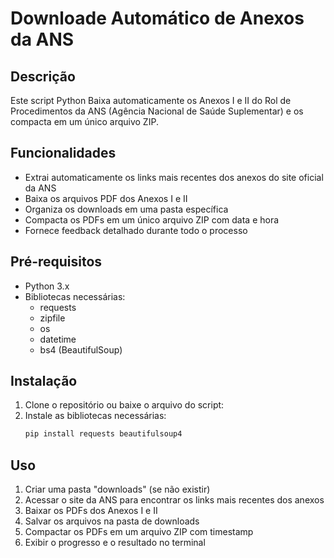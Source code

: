 # Downloade Automático de Anexos da ANS 

## Descrição

Este script Python Baixa automaticamente os Anexos I e II do Rol de Procedimentos da ANS (Agência Nacional de Saúde Suplementar) e os compacta em um único arquivo ZIP.

## Funcionalidades

- Extrai automaticamente os links mais recentes dos anexos do site oficial da ANS
- Baixa os arquivos PDF dos Anexos I e II
- Organiza os downloads em uma pasta específica
- Compacta os PDFs em um único arquivo ZIP com data e hora
- Fornece feedback detalhado durante todo o processo

## Pré-requisitos

- Python 3.x
- Bibliotecas necessárias:
  - requests
  - zipfile
  - os
  - datetime
  - bs4 (BeautifulSoup)

## Instalação

1. Clone o repositório ou baixe o arquivo do script:
2. Instale as bibliotecas necessárias:
   ```bash
   pip install requests beautifulsoup4
   ```

## Uso

1. Criar uma pasta "downloads" (se não existir)
2. Acessar o site da ANS para encontrar os links mais recentes dos anexos
3. Baixar os PDFs dos Anexos I e II
4. Salvar os arquivos na pasta de downloads
5. Compactar os PDFs em um arquivo ZIP com timestamp
6. Exibir o progresso e o resultado no terminal




